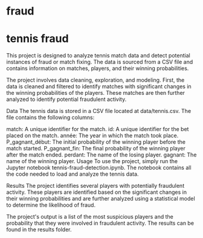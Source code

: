 # fraud

# tennis fraud

This project is designed to analyze tennis match data and detect potential instances of fraud or match fixing. The data is sourced from a CSV file and contains information on matches, players, and their winning probabilities.

The project involves data cleaning, exploration, and modeling. First, the data is cleaned and filtered to identify matches with significant changes in the winning probabilities of the players. These matches are then further analyzed to identify potential fraudulent activity.

Data
The tennis data is stored in a CSV file located at data/tennis.csv. The file contains the following columns:

match: A unique identifier for the match.
id: A unique identifier for the bet placed on the match.
année: The year in which the match took place.
P_gagnant_début: The initial probability of the winning player before the match started.
P_gagnant_fin: The final probability of the winning player after the match ended.
perdant: The name of the losing player.
gagnant: The name of the winning player.
Usage
To use the project, simply run the Jupyter notebook tennis-fraud-detection.ipynb. The notebook contains all the code needed to load and analyze the tennis data.

Results
The project identifies several players with potentially fraudulent activity. These players are identified based on the significant changes in their winning probabilities and are further analyzed using a statistical model to determine the likelihood of fraud.

The project's output is a list of the most suspicious players and the probability that they were involved in fraudulent activity. The results can be found in the results folder.

